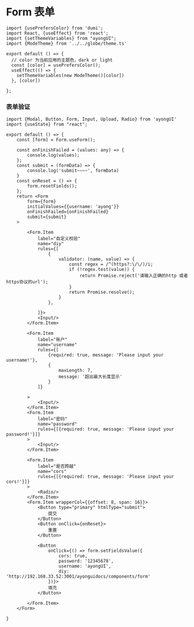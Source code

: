 # Form 表单

```tsx  hideCode=true inline=true
import {usePrefersColor} from 'dumi';
import React, {useEffect} from 'react';
import {setThemeVariables} from "ayongUI";
import {ModeTheme} from '../../globe/theme.ts'

export default () => {
  // color 为当前应用的主题色，dark or light
  const [color] = usePrefersColor();
  useEffect(() => {
    setThemeVariables(new ModeTheme()[color])
  }, [color])

};
```

[//]: # (### 基本使用)

[//]: # ()
[//]: # (```tsx)

[//]: # (import {Modal, Button, Form, Input, Upload, Radio} from 'ayongUI')

[//]: # (import {useState} from "react";)

[//]: # ()
[//]: # (export default &#40;&#41; => {)

[//]: # ()
[//]: # (    const [formLayout, setFormLayout] = useState&#40;'right'&#41;;)

[//]: # (    const [componentDisabled, setComponentDisabled] = useState&#40;false&#41;;)

[//]: # (    const onValuesChange = &#40;{layout}&#41; => {)

[//]: # (        setFormLayout&#40;layout&#41;)

[//]: # (    };)

[//]: # ()
[//]: # (    const submit = &#40;formData&#41; => {)

[//]: # (        console.log&#40;'submit~~~~', formData&#41;)

[//]: # (    })

[//]: # (    return <div style={{width: '588px'}}>)

[//]: # (        <Radio)

[//]: # (            checked={componentDisabled})

[//]: # (            onChange={&#40;checked&#41; => setComponentDisabled&#40;checked&#41;})

[//]: # (        >)

[//]: # (            Form 禁用)

[//]: # (        </Radio>)

[//]: # (        <Form formLayout={formLayout})

[//]: # (              disabled={componentDisabled})

[//]: # (              onValuesChange={onValuesChange})

[//]: # (              submit={submit})

[//]: # (        >)

[//]: # (            <Form.Item)

[//]: # (                label="布局")

[//]: # (                name="layout")

[//]: # (            >)

[//]: # (                <Radio.Group>)

[//]: # (                    <Radio.Button value="left">靠左对齐</Radio.Button>)

[//]: # (                    <Radio.Button value="center">剧中对齐</Radio.Button>)

[//]: # (                    <Radio.Button value="right">靠右对齐</Radio.Button>)

[//]: # (                    <Radio.Button value="vertical">上下布局</Radio.Button>)

[//]: # (                    <Radio.Button value="inline">左右布局</Radio.Button>)

[//]: # (                </Radio.Group>)

[//]: # (            </Form.Item>)

[//]: # (            <Form.Item)

[//]: # (                label="账户")

[//]: # (                name="username")

[//]: # (                rules={[{required: true, message: 'Please input your username!'}, {)

[//]: # (                    maxLength: 2,)

[//]: # (                    message: '超出最大长度显示')

[//]: # (                }]})

[//]: # ()
[//]: # (            >)

[//]: # (                <Input/>)

[//]: # (            </Form.Item>)

[//]: # (            <Form.Item)

[//]: # (                label="密码")

[//]: # (                name="password")

[//]: # (                rules={[{required: true, message: 'Please input your username!'}]})

[//]: # (            >)

[//]: # (                <Input/>)

[//]: # (            </Form.Item>)

[//]: # ()
[//]: # (            <Form.Item)

[//]: # (                label="附件上传")

[//]: # (                name="file")

[//]: # (                style={{height: '80px'}})

[//]: # (                rules={[{required: true, message: 'Please input your username!'}]})

[//]: # (            >)

[//]: # (                <Upload maxCount={2}/>)

[//]: # (            </Form.Item>)

[//]: # (            <Form.Item)

[//]: # (                label="是否跨越")

[//]: # (                name="cors")

[//]: # (                rules={[{required: true, message: 'Please input your username!'}]})

[//]: # (            >)

[//]: # (                <Radio/>)

[//]: # (            </Form.Item>)

[//]: # (            <Form.Item wrapperCol={{offset: 8, span: 16}}>)

[//]: # (                <Button type="primary" htmlType="submit">)

[//]: # (                    Submit)

[//]: # (                </Button>)

[//]: # ()
[//]: # (            </Form.Item>)

[//]: # (        </Form>)

[//]: # ()
[//]: # ()
[//]: # (    </div>)

[//]: # ()
[//]: # (})

[//]: # ()
[//]: # (```)

### 表单验证

```tsx
import {Modal, Button, Form, Input, Upload, Radio} from 'ayongUI'
import {useState} from "react";

export default () => {
    const [form] = Form.useForm();

    const onFinishFailed = (values: any) => {
        console.log(values);
    };
    const submit = (formData) => {
        console.log('submit~~~~', formData)
    }
    const onReset = () => {
        form.resetFields();
    };
    return <Form
        form={form}
        initialValues={{username: 'ayong'}}
        onFinishFailed={onFinishFailed}
        submit={submit}
    >

        <Form.Item
            label="自定义校验"
            name="diy"
            rules={[
                {
                    validator: (name, value) => {
                        const regex = /^(https?:\/\/)/i;
                        if (!regex.test(value)) {
                            return Promise.reject('请输入正确的http 或者https协议的url');
                        }
                        return Promise.resolve();
                    }
                },

            ]}>
            <Input/>
        </Form.Item>

        <Form.Item
            label="账户"
            name="username"
            rules={[
                {required: true, message: 'Please input your username!'},
                {
                    maxLength: 7,
                    message: '超出最大长度显示'
                }
            ]}

        >
            <Input/>
        </Form.Item>
        <Form.Item
            label="密码"
            name="password"
            rules={[{required: true, message: 'Please input your password!'}]}
        >
            <Input/>
        </Form.Item>

        <Form.Item
            label="是否跨越"
            name="cors"
            rules={[{required: true, message: 'Please input your cors!'}]}
        >
            <Radio/>
        </Form.Item>
        <Form.Item wrapperCol={{offset: 8, span: 16}}>
            <Button type="primary" htmlType="submit">
                提交
            </Button>
            <Button onClick={onReset}>
                重置
            </Button>
          
            <Button
                onClick={() => form.setFieldsValue({
                    cors: true,
                    password: '12345678',
                    username: 'ayongUI',
                    diy: 'http://192.168.33.52:3001/ayonguidocs/components/form'
                })}>
                填充
            </Button>

        </Form.Item>
    </Form>

}
```

[//]: # (### 字段监听 hook useWatch)

[//]: # (useWatch 允许你监听字段变化，同时仅当该字段变化时重新渲染)

[//]: # (```tsx)

[//]: # (import React, {useState, useEffect, useRef, useLayoutEffect} from 'react';)

[//]: # (import {Modal, Button, Form, Input, Upload, Radio} from 'ayongUI')

[//]: # ()
[//]: # (export default &#40;&#41; => {)

[//]: # (    // const [form] = Form.useForm<{ name: string; age: number }>&#40;&#41;;)

[//]: # (    const nameValue = Form.useWatch&#40;'name'&#41;;)

[//]: # ()
[//]: # (    const customValue = Form.useWatch&#40;&#40;values&#41; => `name: ${values.name || ''}`&#41;;)

[//]: # ()
[//]: # (    return &#40;)

[//]: # (        <>)

[//]: # (            <Form layout="vertical">)

[//]: # (                <Form.Item name="name" label="Name &#40;Watch to trigger rerender&#41;">)

[//]: # (                    <Input/>)

[//]: # (                </Form.Item>)

[//]: # (                <Form.Item name="age" label="Age &#40;Not Watch&#41;">)

[//]: # (                    <Input/>)

[//]: # (                </Form.Item>)

[//]: # (            </Form>)

[//]: # ()
[//]: # (            <div>Name Value: {nameValue}</div>)

[//]: # (            <div>Custom Value: {customValue}</div>)

[//]: # (        </>)

[//]: # (    &#41;;)

[//]: # (};)

[//]: # ()
[//]: # (```)

